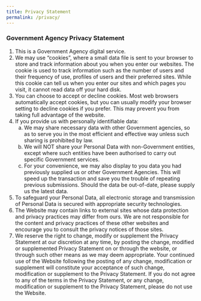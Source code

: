 ```yaml
---
title: Privacy Statement
permalink: /privacy/
---
```

<style type="text/css">
	.content ol[type="a"]{list-style: lower-alpha;}
</style>
<h3>Government Agency Privacy Statement</h3>
<ol>
  <li>This is a Government Agency digital service.</li>
  <li>We may use “cookies”, where a small data file is sent to your browser to store and track information about you when you enter our websites. The cookie is used to track information such as the number of users and their frequency of use, profiles of users and their preferred sites. While this cookie can tell us when you enter our sites and which pages you visit, it cannot read data off your hard disk.</li>
  <li>You can choose to accept or decline cookies. Most web browsers automatically accept cookies, but you can usually modify your browser setting to decline cookies if you prefer. This may prevent you from taking full advantage of the website.</li>
  <li>If you provide us with personally identifiable data:
    <ol type="a">
      <li>We may share necessary data with other Government agencies, so as to serve you in the most efficient and effective way unless such sharing is prohibited by law.</li>
      <li>We will NOT share your Personal Data with non-Government entities, except where such entities have been authorised to carry out specific Government services.</li>
      <li>For your convenience, we may also display to you data you had previously supplied us or other Government Agencies. This will speed up the transaction and save you the trouble of repeating previous submissions. Should the data be out-of-date, please supply us the latest data.</li>
    </ol>
  </li>
  <li>To safeguard your Personal Data, all electronic storage and transmission of Personal Data is secured with appropriate security technologies.</li>
  <li>The Website may contain links to external sites whose data protection and privacy practices may differ from ours. We are not responsible for the content and privacy practices of these other websites and encourage you to consult the privacy notices of those sites.</li>
  <li>We reserve the right to change, modify or supplement the Privacy Statement at our discretion at any time, by posting the change, modified or supplemented Privacy Statement on or through the website, or through such other means as we may deem appropriate. Your continued use of the Website following the posting of any change, modification or supplement will constitute your acceptance of such change, modification or supplement to the Privacy Statement. If you do not agree to any of the terms in the Privacy Statement, or any change, modification or supplement to the Privacy Statement, please do not use the Website.</li>
</ol>